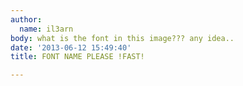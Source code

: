 ```yaml
---
author:
  name: il3arn
body: what is the font in this image??? any idea..
date: '2013-06-12 15:49:40'
title: FONT NAME PLEASE !FAST!

---
```

